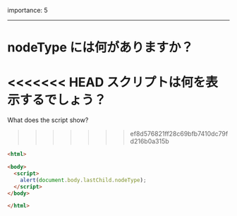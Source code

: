 importance: 5

---

# nodeType には何がありますか？

<<<<<<< HEAD
スクリプトは何を表示するでしょう？
=======
What does the script show?
>>>>>>> ef8d576821ff28c69bfb7410dc79fd216b0a315b

```html
<html>

<body>
  <script>
    alert(document.body.lastChild.nodeType);
  </script>
</body>

</html>
```
